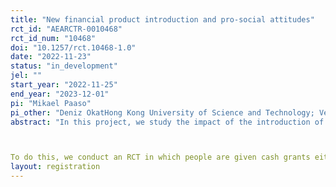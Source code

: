 ```yaml
---
title: "New financial product introduction and pro-social attitudes"
rct_id: "AEARCTR-0010468"
rct_id_num: "10468"
doi: "10.1257/rct.10468-1.0"
date: "2022-11-23"
status: "in_development"
jel: ""
start_year: "2022-11-25"
end_year: "2023-12-01"
pi: "Mikael Paaso"
pi_other: "Deniz OkatHong Kong University of Science and Technology; Vesa  PursiainenUniversity of St. Gallen; George MugabeKepler"
abstract: "In this project, we study the impact of the introduction of a new financial product, mobile banking (savings), on attitudes towards sharing money with others. Our study is motivated by previous findings that formal financial products allow people to "hide" savings from social pressure (Carranza et al., 2022 and Riley, 2022 among others) as well as the literature showing that exposure to financial products and financial markets can affect attitudes towards sharing money with a spouse (Riley, 2022), political views (Kaustia et al. 2016, Jha, 2015), attitudes towards risk (Lu et al. 2022), attitudes towards meritocracy and personal responsibility (Margalit and Shayo, 2021) as well as attitudes towards peace and interethnic conflict (Jha and Shayo, 2019). Our project sits at the interaction of these two literatures. Our goal is to study whether being introduced to mobile banking affects attitudes towards sharing and whether this is driven by a wealth/savings effect.

To do this, we conduct an RCT in which people are given cash grants either in the form of cash, a transfer to a mobile bank account or a transfer to a mobile bank account with an incentive to save. We track people's attitudes towards sharing with others using repeated surveys over a 6-8 month horizon in which we measure attitudes (along with a range of other outcomes - we are using the same infrastructure as in another RCT). "
layout: registration
---
```


